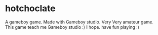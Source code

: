 # hotchoclate
A gameboy game.
Made with Gameboy studio. Very Very amateur game. This game teach me Gameboy studio :)
I hope. have fun playing :)
